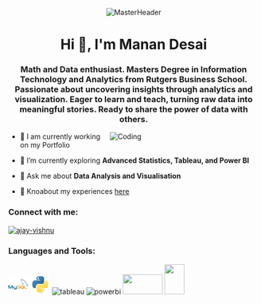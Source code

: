<p align="center">
  <img src="https://user-images.githubusercontent.com/74038190/212749447-bfb7e725-6987-49d9-ae85-2015e3e7cc41.gif" alt="MasterHeader" width="50%" />
</p>

<h1 align="center">Hi 👋, I'm Manan Desai</h1>
<h3 align="center">Math and Data enthusiast. Masters Degree in Information Technology and Analytics from Rutgers Business School. Passionate about uncovering insights through analytics and visualization. Eager to learn and teach, turning raw data into meaningful stories. Ready to share the power of data with others.</h3>
<img align="right" alt="Coding" width="300" src="https://assets-global.website-files.com/5c19020c997c25514d17d86f/60c0da6805ff4dd716da834f_Visual%20data%20(1).gif">


- 🔭 I am currently working on my Portfolio 
  
- 🌱 I’m currently exploring **Advanced Statistics, Tableau, and Power BI**

- 💬 Ask me about **Data Analysis and Visualisation**

- 📄 Knoabout my experiences [here](https://www.linkedin.com/in/mananpdesai/#/)

<h3 align="left">Connect with me:</h3>
<p align="left">
<a href="https://www.linkedin.com/in/mananpdesai/#/" target="blank"><img align="center" src="https://raw.githubusercontent.com/rahuldkjain/github-profile-readme-generator/master/src/images/icons/Social/linked-in-alt.svg" alt="ajay-vishnu" height="30" width="40" /></a>
</p>

<h3 align="left">Languages and Tools:</h3>
<p align="left"> 
<a> <img src="https://raw.githubusercontent.com/devicons/devicon/master/icons/mysql/mysql-original-wordmark.svg" alt="mysql" width="40" height="40"/> </a> 
<a> <img src="https://raw.githubusercontent.com/devicons/devicon/master/icons/python/python-original.svg" alt="python" width="40" height="40"/> </a> 
<a> <img src="https://www.selectdistinct.co.uk/wp-content/uploads/2023/03/Tableau-logo-removebg-preview.png" alt="tableau" width="40" height="40"/> </a> 
<a> <img src="https://its.ucr.edu/sites/default/files/styles/form_preview/public/powerbi%20logo%201.png?itok=yYXO-S-V" alt="powerbi" width="40" height="40"/> </a> 
<a> <img src="https://img.shields.io/badge/Microsoft%20SQL%20Server-CC2927?style=for-the-badge&logo=microsoft%20sql%20server&logoColor=white" width="80" height="40"/></a> 
<a> <img src="https://img.shields.io/badge/Microsoft_Excel-217346?style=for-the-badge&logo=microsoft-excel&logoColor=white" width="40" height="60"/> </a> 





